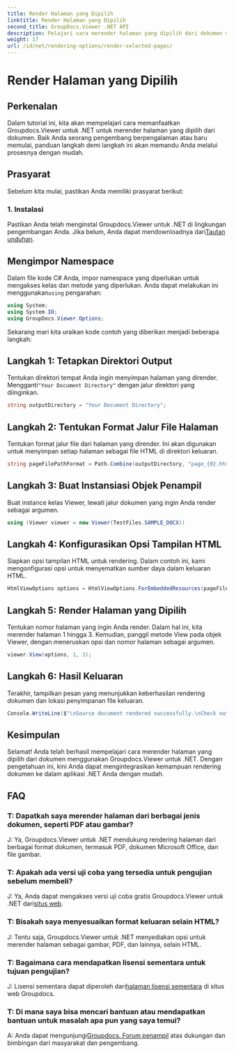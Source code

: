```yaml
---
title: Render Halaman yang Dipilih
linktitle: Render Halaman yang Dipilih
second_title: GroupDocs.Viewer .NET API
description: Pelajari cara merender halaman yang dipilih dari dokumen menggunakan Groupdocs.Viewer untuk .NET. Tutorial langkah demi langkah dengan contoh kode disertakan.
weight: 17
url: /id/net/rendering-options/render-selected-pages/
---
```


# Render Halaman yang Dipilih

## Perkenalan

Dalam tutorial ini, kita akan mempelajari cara memanfaatkan Groupdocs.Viewer untuk .NET untuk merender halaman yang dipilih dari dokumen. Baik Anda seorang pengembang berpengalaman atau baru memulai, panduan langkah demi langkah ini akan memandu Anda melalui prosesnya dengan mudah.

## Prasyarat

Sebelum kita mulai, pastikan Anda memiliki prasyarat berikut:

### 1. Instalasi

 Pastikan Anda telah menginstal Groupdocs.Viewer untuk .NET di lingkungan pengembangan Anda. Jika belum, Anda dapat mendownloadnya dari[Tautan unduhan](https://releases.groupdocs.com/viewer/net/).

## Mengimpor Namespace

Dalam file kode C# Anda, impor namespace yang diperlukan untuk mengakses kelas dan metode yang diperlukan. Anda dapat melakukan ini menggunakan`using` pengarahan:

```csharp
using System;
using System.IO;
using GroupDocs.Viewer.Options;
```

Sekarang mari kita uraikan kode contoh yang diberikan menjadi beberapa langkah:

## Langkah 1: Tetapkan Direktori Output

 Tentukan direktori tempat Anda ingin menyimpan halaman yang dirender. Mengganti`"Your Document Directory"` dengan jalur direktori yang diinginkan.

```csharp
string outputDirectory = "Your Document Directory";
```

## Langkah 2: Tentukan Format Jalur File Halaman

Tentukan format jalur file dari halaman yang dirender. Ini akan digunakan untuk menyimpan setiap halaman sebagai file HTML di direktori keluaran.

```csharp
string pageFilePathFormat = Path.Combine(outputDirectory, "page_{0}.html");
```

## Langkah 3: Buat Instansiasi Objek Penampil

Buat instance kelas Viewer, lewati jalur dokumen yang ingin Anda render sebagai argumen.

```csharp
using (Viewer viewer = new Viewer(TestFiles.SAMPLE_DOCX))
```

## Langkah 4: Konfigurasikan Opsi Tampilan HTML

Siapkan opsi tampilan HTML untuk rendering. Dalam contoh ini, kami mengonfigurasi opsi untuk menyematkan sumber daya dalam keluaran HTML.

```csharp
HtmlViewOptions options = HtmlViewOptions.ForEmbeddedResources(pageFilePathFormat);
```

## Langkah 5: Render Halaman yang Dipilih

Tentukan nomor halaman yang ingin Anda render. Dalam hal ini, kita merender halaman 1 hingga 3. Kemudian, panggil metode View pada objek Viewer, dengan meneruskan opsi dan nomor halaman sebagai argumen.

```csharp
viewer.View(options, 1, 3);
```

## Langkah 6: Hasil Keluaran

Terakhir, tampilkan pesan yang menunjukkan keberhasilan rendering dokumen dan lokasi penyimpanan file keluaran.

```csharp
Console.WriteLine($"\nSource document rendered successfully.\nCheck output in {outputDirectory}.");
```

## Kesimpulan

Selamat! Anda telah berhasil mempelajari cara merender halaman yang dipilih dari dokumen menggunakan Groupdocs.Viewer untuk .NET. Dengan pengetahuan ini, kini Anda dapat mengintegrasikan kemampuan rendering dokumen ke dalam aplikasi .NET Anda dengan mudah.

## FAQ

### T: Dapatkah saya merender halaman dari berbagai jenis dokumen, seperti PDF atau gambar?

J: Ya, Groupdocs.Viewer untuk .NET mendukung rendering halaman dari berbagai format dokumen, termasuk PDF, dokumen Microsoft Office, dan file gambar.

### T: Apakah ada versi uji coba yang tersedia untuk pengujian sebelum membeli?

 J: Ya, Anda dapat mengakses versi uji coba gratis Groupdocs.Viewer untuk .NET dari[situs web](https://releases.groupdocs.com/).

### T: Bisakah saya menyesuaikan format keluaran selain HTML?

J: Tentu saja, Groupdocs.Viewer untuk .NET menyediakan opsi untuk merender halaman sebagai gambar, PDF, dan lainnya, selain HTML.

### T: Bagaimana cara mendapatkan lisensi sementara untuk tujuan pengujian?

J: Lisensi sementara dapat diperoleh dari[halaman lisensi sementara](https://purchase.groupdocs.com/temporary-license/) di situs web Groupdocs.

### T: Di mana saya bisa mencari bantuan atau mendapatkan bantuan untuk masalah apa pun yang saya temui?

 A: Anda dapat mengunjungi[Groupdocs. Forum penampil](https://forum.groupdocs.com/c/viewer/9) atas dukungan dan bimbingan dari masyarakat dan pengembang.
